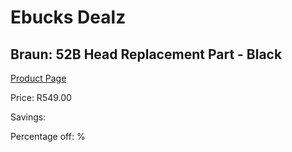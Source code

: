 
# Ebucks Dealz
## Braun: 52B Head Replacement Part - Black
[Product Page](https://www.ebucks.com/web/shop/productSelected.do?prodId=627525230&catId=1186081080)

Price: R549.00

Savings: 

Percentage off: %
	